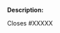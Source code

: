**Description:**

<!--Is this related to an issue? Does it close one? If so, replace the XXXXX below with the issue number.-->

Closes #XXXXX
